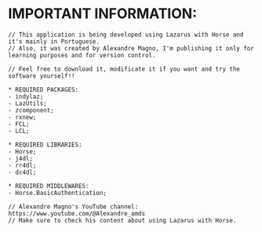 # IMPORTANT INFORMATION:

	// This application is being developed using Lazarus with Horse and it's mainly in Portuguese.
	// Also, it was created by Alexandre Magno, I'm publishing it only for learning purposes and for version control.
	
	// Feel free to download it, modificate it if you want and try the software yourself!!
	
	* REQUIRED PACKAGES:
	- indylaz;
	- LazUtils;
	- zcomponent;
	- rxnew;
	- FCL;
	- LCL;
	
	* REQUIRED LIBRARIES:
	- Horse;
	- j4dl;
	- rr4dl;
	- dc4dl;
	
	* REQUIRED MIDDLEWARES:
	- Horse.BasicAuthentication;
	
	// Alexandre Magno's YouTube channel: https://www.youtube.com/@Alexandre_amds
	// Make sure to check his content about using Lazarus with Horse.
